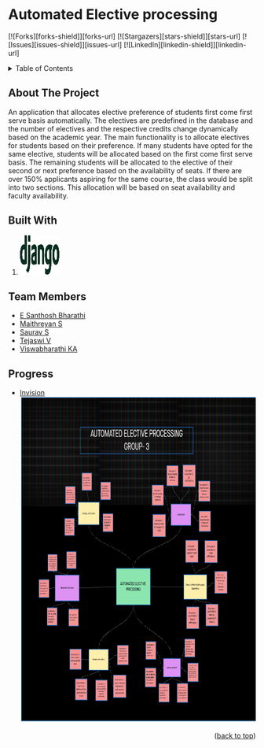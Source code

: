 # Automated Elective processing
<!-- Copy-paste in your Readme.md file -->
[![Forks][forks-shield]][forks-url]
[![Stargazers][stars-shield]][stars-url]
[![Issues][issues-shield]][issues-url]
[![LinkedIn][linkedin-shield]][linkedin-url]



<!-- TABLE OF CONTENTS -->
<details>
  <summary>Table of Contents</summary>
  <ol>
    <li>
      <a href="#about-the-project">About The Project</a>
      <ul>
        <li><a href="#built-with">Built With</a></li>
      </ul>
    </li>
    <li>
      <a href="#getting-started">Getting Started</a>
      <ul>
        <li><a href="#prerequisites">Prerequisites</a></li>
        <li><a href="#installation">Installation</a></li>
      </ul>
    </li>
    <li><a href="#Team-Members">Team Members</a></li>
    <li><a href="#Progress">Progress</a></li>
    <li><a href="#contributers">Contributing</a></li>
    <li><a href="#license">License</a></li>
    <li><a href="#contact">Contact</a></li>
    <li><a href="#acknowledgments">Acknowledgments</a></li>
  </ol>
</details>

<!-- ABOUT THE PROJECT -->
## About The Project

An application that allocates elective preference of students first come first serve basis automatically. The electives are predefined in the database and the number of electives and the respective credits change dynamically based on the academic year. The main functionality is to allocate electives for students based on their preference. If many students have opted for the same elective, students will be allocated based on the first come first serve basis. The remaining students will be allocated to the elective of their second or next preference based on the availability of seats. If there are over 150% applicants aspiring for the same course, the class would be split into two sections. This allocation will be based on seat availability and faculty availability. 


<!-- BUILT WITH -->
## Built With
<ol>
  <li>
<a href="https://www.djangoproject.com/">
    <img src="images/django-logo-positive.svg" alt="Logo" width="80" height="80">
  </a>
  </li>
  </ol>


<!-- TEAM MEMBERS -->
## Team Members

* [E Santhosh Bharathi](https://github.com/sandyb-23) 
* [Maithreyan S](https://github.com/Maithreyan11)
* [Saurav S](https://github.com/VE5PER)
* [Tejaswi V]()
* [Viswabharathi KA](https://github.com/Viswabharathi-K-A)




<!-- PROGRESS -->
## Progress
* [Invision](https://www.invisionapp.com/)<br>
    <img src="images/invision.png" alt="Logo" width="849" height="663">
    
    <p align="right">(<a href="#top">back to top</a>)</p>



